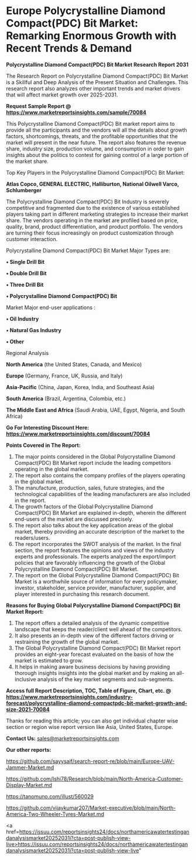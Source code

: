 # Europe Polycrystalline Diamond Compact(PDC) Bit Market: Remarking Enormous Growth with Recent Trends & Demand

<strong>Polycrystalline Diamond Compact(PDC) Bit Market Research Report 2031</strong>

The Research Report on Polycrystalline Diamond Compact(PDC) Bit Market is a Skillful and Deep Analysis of the Present Situation and Challenges. This research report also analyzes other important trends and market drivers that will affect market growth over 2025-2031.

<strong>Request Sample Report @ <a href=https://www.marketreportsinsights.com/sample/70084>https://www.marketreportsinsights.com/sample/70084</a></strong>

This Polycrystalline Diamond Compact(PDC) Bit market report aims to provide all the participants and the vendors will all the details about growth factors, shortcomings, threats, and the profitable opportunities that the market will present in the near future. The report also features the revenue share, industry size, production volume, and consumption in order to gain insights about the politics to contest for gaining control of a large portion of the market share.

Top Key Players in the Polycrystalline Diamond Compact(PDC) Bit Market:

<strong>Atlas Copco, GENERAL ELECTRIC, Halliburton, National Oilwell Varco, Schlumberger</strong>

The Polycrystalline Diamond Compact(PDC) Bit Industry is severely competitive and fragmented due to the existence of various established players taking part in different marketing strategies to increase their market share. The vendors operating in the market are profiled based on price, quality, brand, product differentiation, and product portfolio. The vendors are turning their focus increasingly on product customization through customer interaction.

Polycrystalline Diamond Compact(PDC) Bit Market Major Types are:

<strong>• Single Drill Bit

• Double Drill Bit

• Three Drill Bit

• Polycrystalline Diamond Compact(PDC) Bit</strong>

Market Major end-user applications :

<strong>• Oil Industry

• Natural Gas Industry

• Other</strong>

Regional Analysis

</u><strong><b>North America</b></strong> (the United States, Canada, and Mexico)

<strong><b>Europe </b></strong>(Germany, France, UK, Russia, and Italy)

<strong><b>Asia-Pacific</b></strong> (China, Japan, Korea, India, and Southeast Asia)

<strong><b>South America</b></strong> (Brazil, Argentina, Colombia, etc.)

<strong><b>The Middle East and Africa</b></strong> (Saudi Arabia, UAE, Egypt, Nigeria, and South Africa)

<strong>Go For Interesting Discount Here: <a href=https://www.marketreportsinsights.com/discount/70084>https://www.marketreportsinsights.com/discount/70084</a></strong>

<strong>Points Covered in The Report:</strong>
<ol>
  <li>The major points considered in the Global Polycrystalline Diamond Compact(PDC) Bit Market report include the leading competitors operating in the global market.</li>
  <li>The report also contains the company profiles of the players operating in the global market.</li>
  <li>The manufacture, production, sales, future strategies, and the technological capabilities of the leading manufacturers are also included in the report.</li>
  <li>The growth factors of the Global Polycrystalline Diamond Compact(PDC) Bit Market are explained in-depth, wherein the different end-users of the market are discussed precisely.</li>
  <li>The report also talks about the key application areas of the global market, thereby providing an accurate description of the market to the readers/users.</li>
  <li>The report incorporates the SWOT analysis of the market. In the final section, the report features the opinions and views of the industry experts and professionals. The experts analyzed the export/import policies that are favorably influencing the growth of the Global Polycrystalline Diamond Compact(PDC) Bit Market.</li>
  <li>The report on the Global Polycrystalline Diamond Compact(PDC) Bit Market is a worthwhile source of information for every policymaker, investor, stakeholder, service provider, manufacturer, supplier, and player interested in purchasing this research document.</li>
</ol>
<strong>Reasons for Buying Global Polycrystalline Diamond Compact(PDC) Bit Market Report:</strong>

<ol>
  <li>The report offers a detailed analysis of the dynamic competitive landscape that keeps the reader/client well ahead of the competitors.</li>
  <li>It also presents an in-depth view of the different factors driving or restraining the growth of the global market.</li>
  <li>The Global Polycrystalline Diamond Compact(PDC) Bit Market report provides an eight-year forecast evaluated on the basis of how the market is estimated to grow.</li>
  <li>It helps in making aware business decisions by having providing thorough insights insights into the global market and by making an all-inclusive analysis of the key market segments and sub-segments.</li>
</ol>
<strong>Access full Report Description, TOC, Table of Figure, Chart, etc. @ <a href=https://www.marketreportsinsights.com/industry-forecast/polycrystalline-diamond-compactpdc-bit-market-growth-and-size-2021-70084>https://www.marketreportsinsights.com/industry-forecast/polycrystalline-diamond-compactpdc-bit-market-growth-and-size-2021-70084</a></strong>


Thanks for reading this article; you can also get individual chapter wise section or region wise report version like Asia, United States, Europe.

<strong>Contact Us:</strong>
sales@marketreportsinsights.com

<strong>Our other reports:</strong>

<a href=https://github.com/sayysaif/search-report-re/blob/main/Europe-UAV-Jammer-Market.md>https://github.com/sayysaif/search-report-re/blob/main/Europe-UAV-Jammer-Market.md</a>

<a href=https://github.com/Ishi78/Research/blob/main/North-America-Customer-Display-Market.md>https://github.com/Ishi78/Research/blob/main/North-America-Customer-Display-Market.md</a>

<a href=https://tanomuno.com/illust/560029>https://tanomuno.com/illust/560029</a>

<a href=https://github.com/vijaykumar207/Market-executive/blob/main/North-America-Two-Wheeler-Tyres-Market.md>https://github.com/vijaykumar207/Market-executive/blob/main/North-America-Two-Wheeler-Tyres-Market.md</a>

<a href=https://issuu.com/reportsinsights24/docs/northamericawatertestingandanalysismarket20252031i?cta=post-publish-view-live>https://issuu.com/reportsinsights24/docs/northamericawatertestingandanalysismarket20252031i?cta=post-publish-view-live</a>"
